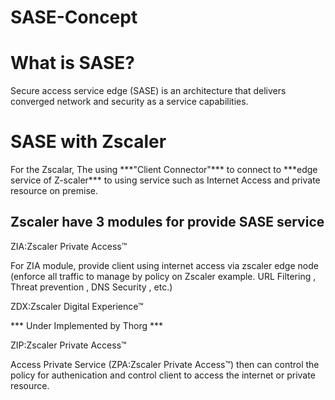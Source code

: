 <h1>SASE-Concept</h1>

<h1>What is SASE?</h1>
<p>Secure access service edge (SASE) is an architecture that delivers converged network and security as a service capabilities.</p>

<h1>SASE with Zscaler</h1>
For the Zscalar, The using ***"Client Connector"*** to connect to ***edge service of Z-scaler*** to using service such as Internet Access and private resource on premise.

<h2>Zscaler have 3 modules for provide SASE service</h2> 

<p>ZIA:Zscaler Private Access™</p>
<p>For ZIA module, provide client using internet access via zscaler edge node (enforce all traffic to manage by policy on Zscaler example. URL Filtering , Threat prevention , DNS Security , etc.) </p>

<p>ZDX:Zscaler Digital Experience™</p>
*** Under Implemented by Thorg ***

<p>ZIP:Zscaler Private Access™</p>
Access Private Service (ZPA:Zscaler Private Access™) then can control the policy for authenication and control client to access the internet or private resource.

